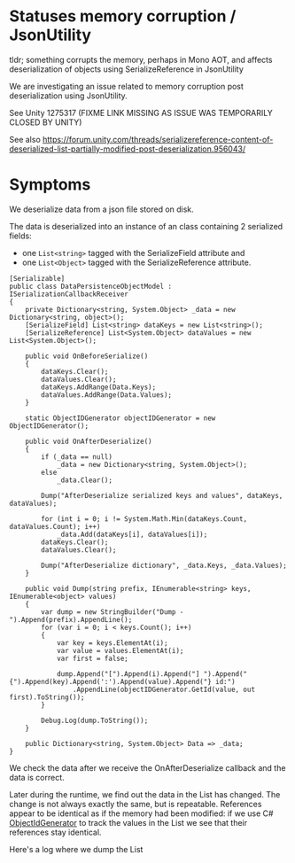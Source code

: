 Statuses memory corruption / JsonUtility
=

tldr; something corrupts the memory, perhaps in Mono AOT, and affects deserialization of objects using SerializeReference in JsonUtility

We are investigating an issue related to memory corruption post deserialization using JsonUtility.

See Unity 1275317 (FIXME LINK MISSING AS ISSUE WAS TEMPORARILY CLOSED BY UNITY)

See also https://forum.unity.com/threads/serializereference-content-of-deserialized-list-partially-modified-post-deserialization.956043/

# Symptoms

We deserialize data from a json file stored on disk.

The data is deserialized into an instance of an class containing 2 serialized fields: 
* one `List<string>` tagged with the SerializeField attribute and
* one `List<Object>` tagged with the SerializeReference attribute.

```
[Serializable]
public class DataPersistenceObjectModel : ISerializationCallbackReceiver
{
	private Dictionary<string, System.Object> _data = new Dictionary<string, object>();
	[SerializeField] List<string> dataKeys = new List<string>();
	[SerializeReference] List<System.Object> dataValues = new List<System.Object>();

	public void OnBeforeSerialize()
	{
		dataKeys.Clear();
		dataValues.Clear();
		dataKeys.AddRange(Data.Keys);
		dataValues.AddRange(Data.Values);
	}

	static ObjectIDGenerator objectIDGenerator = new ObjectIDGenerator();

	public void OnAfterDeserialize()
	{
		if (_data == null)
			_data = new Dictionary<string, System.Object>();
		else
			_data.Clear();

		Dump("AfterDeserialize serialized keys and values", dataKeys, dataValues);

		for (int i = 0; i != System.Math.Min(dataKeys.Count, dataValues.Count); i++)
			_data.Add(dataKeys[i], dataValues[i]);
		dataKeys.Clear();
		dataValues.Clear();

		Dump("AfterDeserialize dictionary", _data.Keys, _data.Values);
	}

	public void Dump(string prefix, IEnumerable<string> keys, IEnumerable<object> values)
	{
		var dump = new StringBuilder("Dump - ").Append(prefix).AppendLine();
		for (var i = 0; i < keys.Count(); i++)
		{
			var key = keys.ElementAt(i);
			var value = values.ElementAt(i);
			var first = false;

			dump.Append("[").Append(i).Append("] ").Append("{").Append(key).Append(':').Append(value).Append("} id:")
				.AppendLine(objectIDGenerator.GetId(value, out first).ToString());
		}

		Debug.Log(dump.ToString());
	}

	public Dictionary<string, System.Object> Data => _data;
}
```

We check the data after we receive the OnAfterDeserialize callback and the data is correct.

Later during the runtime, we find out the data in the List<Object> has changed. The change is not always exactly the same, but is repeatable. References appear to be identical as if the memory had been modified: if we use C# [ObjectIdGenerator](https://github.com/microsoft/referencesource/blob/master/mscorlib/system/runtime/serialization/objectidgenerator.cs
) to track the values in the List<Object> we see that their references stay identical.

Here's a log where we dump the List<Object> at 2 different times. Each line logs the object index in the List, the associated key, the value type and the id of the object as identified by a static instance of an ObjectIdGenerator. 

:warning:Note the change of types for objects with ids 1 and 2.:warning:

```
Dump - AfterDeserialize serialized keys and values
[0] {DataPersistence.CurrentMajorVersion:DataPersistenceCleaner+VersionState} id:1
[1] {ProfileManagerState:WWTK.School.Profiles.ProfileManager+ProfileManagerState} id:2
[2] {AppVersion:WWTK.AppVersion.AppVersionManager+State} id:3
[3] {LoginAccess.Save:WWTK.LoginAccess.LoginAccessController+LoginAccessSave} id:4
[4] {AppUpdateNotifierState:WWTK.AppVersion.AppUpdateNotifierViewController+AppUpdateNotifierState} id:5
[5] {ActivityReportManager.ReportsToSendQueue:WWTK.School.Pedagogy.Reporting.ActivityReportManager+SaveQueue} id:6
[6] {ActivityReportManager.MaximumReportsReachedOccurences:WWTK.School.Pedagogy.Reporting.ActivityReportManager+SaveReachedCount} id:7

Dump - Invalid Cast: 
[0] {DataPersistence.CurrentMajorVersion:Self} id:1
[1] {ProfileManagerState:Zenject.InjectTypeInfo} id:2
[2] {AppVersion:WWTK.AppVersion.AppVersionManager+State} id:3
[3] {LoginAccess.Save:WWTK.LoginAccess.LoginAccessController+LoginAccessSave} id:4
[4] {AppUpdateNotifierState:WWTK.AppVersion.AppUpdateNotifierViewController+AppUpdateNotifierState} id:5
[5] {ActivityReportManager.ReportsToSendQueue:WWTK.School.Pedagogy.Reporting.ActivityReportManager+SaveQueue} id:6
[6] {ActivityReportManager.MaximumReportsReachedOccurences:WWTK.School.Pedagogy.Reporting.ActivityReportManager+SaveReachedCount} id:7
```

:warning:Conclusion: We assume the memory is somehow modified.:warning:

The problem is to find where and by who...

# Affected systems

## Platforms

Affects: Mac, Android, iOS.

:warning:Does not seem to affect Windows so far.:warning:

Not sure about Linux yet.

## Notable instances

:warning:We manage to reliably reproduce the issue on one particular Mac computer. Running the same build on other Mac does not reliably reproduce the issue or at all.:warning:
We've focused running builds on this computer.

We do not manage to reproduce it in editor yet.

# Main findings so far

The project uses [Zenject Baking](https://github.com/svermeulen/Extenject#reflection-baking). This consists of code weaving that is ran at build time. Note right now it only bakes Zenject classes.

The code for the code weaving can be found [here](https://github.com/svermeulen/Extenject/blob/master/UnityProject/Assets/Plugins/Zenject/OptionalExtras/ReflectionBaking/Common/ReflectionBakingModuleEditor.cs#L125-L160) and [here](https://github.com/svermeulen/Extenject/blob/master/UnityProject/Assets/Plugins/Zenject/OptionalExtras/ReflectionBaking/Common/ReflectionBakingModuleEditor.cs#L437). It is called at runtime [during the zenject 'get inject info'](https://github.com/svermeulen/Extenject/blob/dd91e0099af8092ce7bd49086125f84e529576e9/UnityProject/Assets/Plugins/Zenject/Source/Util/TypeAnalyzer.cs#L175-L192).

1. When we deactivate Zenject Baking it at build time, the problem disappears *on that computer*. It still exist for other users

2. When we keep Zenject Baking at build time, but do not let Zenject call the baked methods and rely on reflection instead the problem disappears.
  
3. If we let Zenject call the baked methods, and log + check the deserialized data consistency before calling any baked method, we detect memory corruption.

4. if we add a trigger to log data during the zenject code prior to calls to baked method, we get a native crash with stack pointing to  [mono_aot_get_cached_class_info](https://github.com/mono/mono/blob/7bf83ecd4ab44b19ca3712d55e9b48dab2591c59/mono/mini/aot-runtime.c#L2758). Full stack below

5. if we add more logging code in different places during zenject 'get inject info', we do not have memory corruption.

## Current assumption on the issue

To summarize, we are able to reliably alter between memory corruption, no memory corruption and native crashes in the Mono AOT depending on whether we activate/deactivate some Zenject reflection optimization code, add/remove logging, etc.

:warning:we believe there's an allocation bug in mono and it is somewhat triggered by the zenject startup that uses reflection. This would explain why on different computers, or different call stacks, we get either no memory corruption or native crashes.:warning:
  
  
# Appendixes

## Native crashes

### Native crash #1

```
Obtained 46 stack frames.
#0  0x0000011a058d25 in mono_aot_get_cached_class_info
#1  0x0000011a12876b in mono_class_init
#2  0x0000011a133550 in mono_class_is_assignable_from
#3  0x0000011a19ad8f in mono_object_handle_isinst
#4  0x0000011a19ae21 in mono_object_isinst_checked
#5  0x0000011a15daf9 in mono_marshal_isinst_with_cache
#6  0x0000011e489115 in  (wrapper managed-to-native) object:__icall_wrapper_mono_marshal_isinst_with_cache (object,intptr,intptr) {0x7fd224409558} + 0x65 (0x11e4890b0 0x11e4891a5) [0x11a722c80 - Unity Root Domain]
#7  0x00000126ebd87b in  WWTK.School.AppDataStorageInstaller/<>c__DisplayClass2_0:<InstallBindings>b__0 (object) {0x7fd223403400} + 0x24b (0x126ebd630 0x126ebda33) [0x11a722c80 - Unity Root Domain]
#8  0x00000126ebd5af in  (wrapper delegate-invoke) System.Action`1<T_REF>:invoke_void_T (T_REF) {0x6080008b8ea0} + 0xcf (0x126ebd4e0 0x126ebd62b) [0x11a722c80 - Unity Root Domain]
#9  0x00000126e90d63 in  Zenject.DiContainer:InstantiateExplicit (System.Type,bool,System.Collections.Generic.List`1<Zenject.TypeValuePair>,Zenject.InjectContext,object) {0x7fd223b7f7c8} + 0x173 (0x126e90bf0 0x126e90d7f) [0x11a722c80 - Unity Root Domain]
#10 0x00000126e90abb in  Zenject.DiContainer:InstantiateExplicit (System.Type,System.Collections.Generic.List`1<Zenject.TypeValuePair>) {0x7fd223b7ef00} + 0x8b (0x126e90a30 0x126e90ac9) [0x11a722c80 - Unity Root Domain]
#11 0x00000126e98ab3 in  Zenject.Context:InstallInstallers () {0x7fd224251320} + 0x33 (0x126e98a80 0x126e98abc) [0x11a722c80 - Unity Root Domain]
#12 0x0000011e48c16b in  Zenject.ProjectContext:InstantiateAndInitialize () {0x7fd22324d4c8} + 0x23b (0x11e48bf30 0x11e48c1c6) [0x11a722c80 - Unity Root Domain]
#13 0x00000119fd347c in mono_jit_runtime_invoke
#14 0x0000011a195f75 in do_runtime_invoke
#15 0x0000011a195ed3 in mono_runtime_invoke
```

### Native crash #2

```
#0  0x0000010866e2e0 in mono_os_event_wait_multiple
#1  0x0000010866e1a5 in mono_os_event_wait_one
#2  0x0000010867fb63 in mono_thread_info_wait_one_handle
#3  0x0000010862bb51 in ves_icall_System_Threading_Thread_Join_internal
#4  0x0000012ecacc77 in  (wrapper managed-to-native) System.Threading.Thread:JoinInternal (System.Threading.Thread,int) {0x7fd541c6d7c8} + 0x67 (0x12ecacc10 0x12ecacd23) [0x107622c80 - Unity Root Domain]
#5  0x0000010766ceac in  (wrapper runtime-invoke) object:runtime_invoke_virtual_void__this__ (object,intptr,intptr,intptr) {0x7fd5418d5f98} + 0x7c (0x10766ce30 0x10766cf23) [0x107622c80 - Unity Root Domain]
#6  0x0000010866755b in mono_gc_run_finalize
#7  0x000001086691a1 in finalizer_thread
#8  0x0000010862fbed in start_wrapper
#9  0x000001086a3bf2 in GC_inner_start_routine
#10 0x000001086a3b87 in GC_start_routine
#11 0x007fff5ab37661 in _pthread_body
#12 0x007fff5ab3750d in _pthread_body
#13 0x007fff5ab36bf9 in thread_start
```

### Native crash #3

```
Obtained 256 stack frames.
#0  0x00000000000000 in (Unknown)
#1  0x00000124b80bcb in  string:FormatHelper (System.IFormatProvider,string,System.ParamsArray) {0x7f9ff688e5e0} + 0x9b (0x124b80b30 0x124b80c1b) [0x116a7ec80 - Unity Root Domain]
#2  0x00000124b81f23 in  string:Format (string,object,object) {0x7f9ff688e518} + 0xa3 (0x124b81e80 0x124b81f25) [0x116a7ec80 - Unity Root Domain]
#3  0x00000124b81b73 in  System.ObjectExtensions:InternalCopy (object,System.Collections.Generic.IDictionary`2<object, object>) {0x7f9ff6b8eba8} + 0x73 (0x124b81b00 0x124b81e33) [0x116a7ec80 - Unity Root Domain]
#4  0x00000000000000 in (Unknown)
#5  0x2000000000000001 in (Unknown)
#6  0x007f9ff6b8ec50 in (Unknown)
#7  0x007f9ff6b8ec50 in (Unknown)
#8  0x007f9ff6b8ec50 in (Unknown)
#9  0x007f9ff6b8ec50 in (Unknown)
#10 0x007f9ff6b8ec50 in (Unknown)
#11 0x007f9ff6b8ec50 in (Unknown)
#12 0x007f9ff6b8ec50 in (Unknown)
#13 0x007f9ff6b8ec50 in (Unknown)
#14 0x007f9ff6b8ec50 in (Unknown)
```


### Native crash #4

```
Obtained 256 stack frames.
#0  0x00000000000000 in (Unknown)
#1  0x00000000000000 in (Unknown)
#2  0x2000000000000001 in (Unknown)
#3  0x007fa977b46a50 in (Unknown)
#4  0x007fa977b46a50 in (Unknown)
#5  0x007fa977b46a50 in (Unknown)
#6  0x007fa977b46a50 in (Unknown)
#7  0x007fa977b46a50 in (Unknown)
#8  0x007fa977b46a50 in (Unknown)
#9  0x007fa977b46a50 in (Unknown)
#10 0x007fa977b46a50 in (Unknown)
#11 0x007fa977b46a50 in (Unknown)
#12 0x007fa977b46a50 in (Unknown)
#13 0x007fa977b46a50 in (Unknown)
#14 0x007fa977b46a50 in (Unknown)
```

### Native crash #5

```
var originalObject ...
var typeToReflect = originalObject.GetType();
Debug.Log($"typeToReflect {typeToReflect} of object {originalObject}");
```

crashes in:

```
Obtained 256 stack frames.
#0  0x00000000000000 in (Unknown)
#1  0x00000124b80bcb in  string:FormatHelper (System.IFormatProvider,string,System.ParamsArray) {0x7f9ff688e5e0} + 0x9b (0x124b80b30 0x124b80c1b) [0x116a7ec80 - Unity Root Domain]
#2  0x00000124b81f23 in  string:Format (string,object,object) {0x7f9ff688e518} + 0xa3 (0x124b81e80 0x124b81f25) [0x116a7ec80 - Unity Root Domain]
#3  0x00000124b81b73 in  System.ObjectExtensions:InternalCopy (object,System.Collections.Generic.IDictionary`2<object, object>) {0x7f9ff6b8eba8} + 0x73 (0x124b81b00 0x124b81e33) [0x116a7ec80 - Unity Root Domain]
#4  0x00000000000000 in (Unknown)
#5  0x2000000000000001 in (Unknown)
#6  0x007f9ff6b8ec50 in (Unknown)
#7  0x007f9ff6b8ec50 in (Unknown)
#8  0x007f9ff6b8ec50 in (Unknown)
#9  0x007f9ff6b8ec50 in (Unknown)
#10 0x007f9ff6b8ec50 in (Unknown)
x#11 0x007f9ff6b8ec50 in (Unknown)
```
